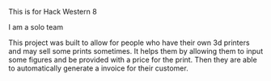 This is for Hack Western 8

I am a solo team

This project was built to allow for people who have their own 3d printers and may sell some prints sometimes. It helps them by allowing them to input some figures and be provided with a price for the print. Then they are able to automatically generate a invoice for their customer.